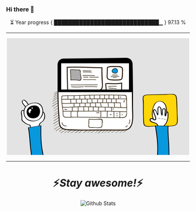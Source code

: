 ### Hi there 👋
<p align="center">
⏳ Year progress { █████████████████████████████▁ } 97.13 %
<p align="center">

---

<p align="center">
<img src="https://github.com/aadarshjr123/aadarshjr123/blob/main/dev.gif" />
</p>

---

<h1 align='center'>⚡️<i>Stay awesome!</i>⚡️</h1>


<p align="center">
        <img src="https://raw.githubusercontent.com/mayhemantt/mayhemantt/Update/svg/Bottom.svg" alt="Github Stats" />
</p>
